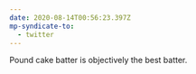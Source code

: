 ```yaml
---
date: 2020-08-14T00:56:23.397Z
mp-syndicate-to:
  - twitter
---
```


Pound cake batter is objectively the best batter.
